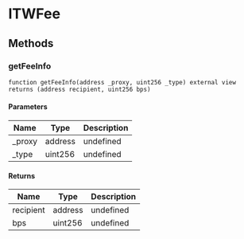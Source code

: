 # ITWFee









## Methods

### getFeeInfo

```solidity
function getFeeInfo(address _proxy, uint256 _type) external view returns (address recipient, uint256 bps)
```





#### Parameters

| Name | Type | Description |
|---|---|---|
| _proxy | address | undefined
| _type | uint256 | undefined

#### Returns

| Name | Type | Description |
|---|---|---|
| recipient | address | undefined
| bps | uint256 | undefined




